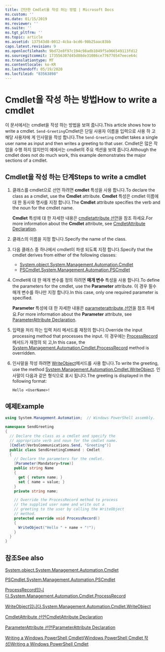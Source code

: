 ```yaml
---
title: 간단한 Cmdlet을 작성 하는 방법 | Microsoft Docs
ms.custom: ''
ms.date: 01/15/2019
ms.reviewer: ''
ms.suite: ''
ms.tgt_pltfrm: ''
ms.topic: article
ms.assetid: 137543d8-0012-4cba-bcd6-98b25aac83bb
caps.latest.revision: 9
ms.openlocfilehash: 9bd72e8f97c194c98adb1049f5a966549113fd12
ms.sourcegitcommit: 173556307d45d88de31086ce776770547eece64c
ms.translationtype: MT
ms.contentlocale: ko-KR
ms.lasthandoff: 05/19/2020
ms.locfileid: "83563898"
---
```

# <a name="how-to-write-a-cmdlet"></a><span data-ttu-id="ca7cf-102">Cmdlet을 작성 하는 방법</span><span class="sxs-lookup"><span data-stu-id="ca7cf-102">How to write a cmdlet</span></span>

<span data-ttu-id="ca7cf-103">이 문서에서는 cmdlet을 작성 하는 방법을 보여 줍니다.</span><span class="sxs-lookup"><span data-stu-id="ca7cf-103">This article shows how to write a cmdlet.</span></span> <span data-ttu-id="ca7cf-104">`Send-Greeting`Cmdlet은 단일 사용자 이름을 입력으로 사용 하 고 해당 사용자에 게 인사말을 작성 합니다.</span><span class="sxs-lookup"><span data-stu-id="ca7cf-104">The `Send-Greeting` cmdlet takes a single user name as input and then writes a greeting to that user.</span></span> <span data-ttu-id="ca7cf-105">Cmdlet은 많은 작업을 수행 하지 않지만이 예에서는 cmdlet의 주요 섹션을 보여 줍니다.</span><span class="sxs-lookup"><span data-stu-id="ca7cf-105">Although the cmdlet does not do much work, this example demonstrates the major sections of a cmdlet.</span></span>

## <a name="steps-to-write-a-cmdlet"></a><span data-ttu-id="ca7cf-106">Cmdlet을 작성 하는 단계</span><span class="sxs-lookup"><span data-stu-id="ca7cf-106">Steps to write a cmdlet</span></span>

1. <span data-ttu-id="ca7cf-107">클래스를 cmdlet으로 선언 하려면 **cmdlet** 특성을 사용 합니다.</span><span class="sxs-lookup"><span data-stu-id="ca7cf-107">To declare the class as a cmdlet, use the **Cmdlet** attribute.</span></span> <span data-ttu-id="ca7cf-108">**Cmdlet** 특성은 cmdlet 이름에 대 한 동사와 명사를 지정 합니다.</span><span class="sxs-lookup"><span data-stu-id="ca7cf-108">The **Cmdlet** attribute specifies the verb and the noun for the cmdlet name.</span></span>

   <span data-ttu-id="ca7cf-109">**Cmdlet** 특성에 대 한 자세한 내용은 [cmdletattribute 선언](cmdlet-attribute-declaration.md)을 참조 하세요.</span><span class="sxs-lookup"><span data-stu-id="ca7cf-109">For more information about the **Cmdlet** attribute, see [CmdletAttribute Declaration](cmdlet-attribute-declaration.md).</span></span>

2. <span data-ttu-id="ca7cf-110">클래스의 이름을 지정 합니다.</span><span class="sxs-lookup"><span data-stu-id="ca7cf-110">Specify the name of the class.</span></span>

3. <span data-ttu-id="ca7cf-111">다음 클래스 중 하나에서 cmdlet이 파생 되도록 지정 합니다.</span><span class="sxs-lookup"><span data-stu-id="ca7cf-111">Specify that the cmdlet derives from either of the following classes:</span></span>

   * [<span data-ttu-id="ca7cf-112">System.object.</span><span class="sxs-lookup"><span data-stu-id="ca7cf-112">System.Management.Automation.Cmdlet</span></span>](/dotnet/api/System.Management.Automation.Cmdlet)
   * [<span data-ttu-id="ca7cf-113">PSCmdlet.</span><span class="sxs-lookup"><span data-stu-id="ca7cf-113">System.Management.Automation.PSCmdlet</span></span>](/dotnet/api/System.Management.Automation.PSCmdlet)

4. <span data-ttu-id="ca7cf-114">Cmdlet에 대 한 매개 변수를 정의 하려면 **매개 변수** 특성을 사용 합니다.</span><span class="sxs-lookup"><span data-stu-id="ca7cf-114">To define the parameters for the cmdlet, use the **Parameter** attribute.</span></span> <span data-ttu-id="ca7cf-115">이 경우 필수 매개 변수를 하나만 지정 합니다.</span><span class="sxs-lookup"><span data-stu-id="ca7cf-115">In this case, only one required parameter is specified.</span></span>

   <span data-ttu-id="ca7cf-116">**Parameter** 특성에 대 한 자세한 내용은 [parameterattribute 선언](parameter-attribute-declaration.md)을 참조 하세요.</span><span class="sxs-lookup"><span data-stu-id="ca7cf-116">For more information about the **Parameter** attribute, see [ParameterAttribute Declaration](parameter-attribute-declaration.md).</span></span>

5. <span data-ttu-id="ca7cf-117">입력을 처리 하는 입력 처리 메서드를 재정의 합니다.</span><span class="sxs-lookup"><span data-stu-id="ca7cf-117">Override the input processing method that processes the input.</span></span> <span data-ttu-id="ca7cf-118">이 경우에는 [ProcessRecord](/dotnet/api/System.Management.Automation.Cmdlet.ProcessRecord) 메서드가 재정의 되 고,</span><span class="sxs-lookup"><span data-stu-id="ca7cf-118">In this case, the [System.Management.Automation.Cmdlet.ProcessRecord](/dotnet/api/System.Management.Automation.Cmdlet.ProcessRecord) method is overridden.</span></span>

6. <span data-ttu-id="ca7cf-119">인사말을 작성 하려면 [WriteObject](/dotnet/api/System.Management.Automation.Cmdlet.WriteObject)메서드를 사용 합니다.</span><span class="sxs-lookup"><span data-stu-id="ca7cf-119">To write the greeting, use the method [System.Management.Automation.Cmdlet.WriteObject](/dotnet/api/System.Management.Automation.Cmdlet.WriteObject).</span></span>
   <span data-ttu-id="ca7cf-120">인사말이 다음과 같은 형식으로 표시 됩니다.</span><span class="sxs-lookup"><span data-stu-id="ca7cf-120">The greeting is displayed in the following format:</span></span>

   ```Output
   Hello <UserName>!
   ```

## <a name="example"></a><span data-ttu-id="ca7cf-121">예제</span><span class="sxs-lookup"><span data-stu-id="ca7cf-121">Example</span></span>

```csharp
using System.Management.Automation;  // Windows PowerShell assembly.

namespace SendGreeting
{
  // Declare the class as a cmdlet and specify the
  // appropriate verb and noun for the cmdlet name.
  [Cmdlet(VerbsCommunications.Send, "Greeting")]
  public class SendGreetingCommand : Cmdlet
  {
    // Declare the parameters for the cmdlet.
    [Parameter(Mandatory=true)]
    public string Name
    {
      get { return name; }
      set { name = value; }
    }
    private string name;

    // Override the ProcessRecord method to process
    // the supplied user name and write out a
    // greeting to the user by calling the WriteObject
    // method.
    protected override void ProcessRecord()
    {
      WriteObject("Hello " + name + "!");
    }
  }
}
```

## <a name="see-also"></a><span data-ttu-id="ca7cf-122">참조</span><span class="sxs-lookup"><span data-stu-id="ca7cf-122">See also</span></span>

[<span data-ttu-id="ca7cf-123">System.object.</span><span class="sxs-lookup"><span data-stu-id="ca7cf-123">System.Management.Automation.Cmdlet</span></span>](/dotnet/api/System.Management.Automation.Cmdlet)

[<span data-ttu-id="ca7cf-124">PSCmdlet.</span><span class="sxs-lookup"><span data-stu-id="ca7cf-124">System.Management.Automation.PSCmdlet</span></span>](/dotnet/api/System.Management.Automation.PSCmdlet)

[<span data-ttu-id="ca7cf-125">ProcessRecord입니다.</span><span class="sxs-lookup"><span data-stu-id="ca7cf-125">System.Management.Automation.Cmdlet.ProcessRecord</span></span>](/dotnet/api/System.Management.Automation.Cmdlet.ProcessRecord)

[<span data-ttu-id="ca7cf-126">WriteObject입니다.</span><span class="sxs-lookup"><span data-stu-id="ca7cf-126">System.Management.Automation.Cmdlet.WriteObject</span></span>](/dotnet/api/System.Management.Automation.Cmdlet.WriteObject)

[<span data-ttu-id="ca7cf-127">CmdletAttribute 선언</span><span class="sxs-lookup"><span data-stu-id="ca7cf-127">CmdletAttribute Declaration</span></span>](cmdlet-attribute-declaration.md)

[<span data-ttu-id="ca7cf-128">ParameterAttribute 선언</span><span class="sxs-lookup"><span data-stu-id="ca7cf-128">ParameterAttribute Declaration</span></span>](parameter-attribute-declaration.md)

[<span data-ttu-id="ca7cf-129">Writing a Windows PowerShell Cmdlet(Windows PowerShell Cmdlet 작성)</span><span class="sxs-lookup"><span data-stu-id="ca7cf-129">Writing a Windows PowerShell Cmdlet</span></span>](writing-a-windows-powershell-cmdlet.md)
